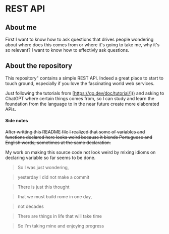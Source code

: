 # REST API

## About me

First I want to know how to ask questions that drives people wondering about where does this comes from or where it's going to take me, why it's so relevant?  I want to know how to effectivly ask questions.

## About the repository

This repository" contains a simple REST API. Indeed a great place to start to touch ground, especially if you love the fascinating world web services.

Just following the tutorials from [https://go.dev/doc/tutorial/]() and asking to ChatGPT where certain things comes from, so I can study and learn the foundation from the language to in the near future create more elaborated APIs.

#### Side notes

~~After writting this README file I realized that some of variables and functions declared here looks weird because it blends Portuguese and English words, sometimes at the same declaration.~~

My work on making this source code not look weird by mixing idioms on declaring variable so far seems to be done.

> So I was just wondering,

> yesterday I did not make a commit

> There is just this thought

> that we must build rome in one day,

> not decades

> There are things in life that will take time

> So I'm taking mine and enjoying progress
